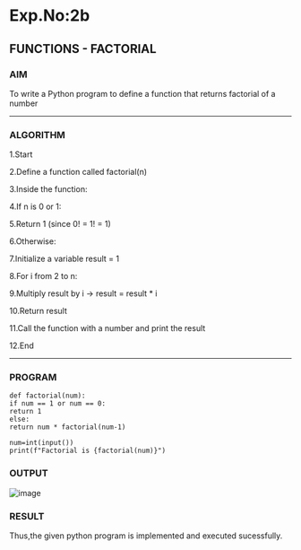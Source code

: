 # Exp.No:2b  
## FUNCTIONS - FACTORIAL

### AIM  
To write a Python program to define a function that returns factorial of a number

---

### ALGORITHM

1.Start

2.Define a function called factorial(n)

3.Inside the function:

4.If n is 0 or 1:

5.Return 1 (since 0! = 1! = 1)

6.Otherwise:

7.Initialize a variable result = 1

8.For i from 2 to n:

9.Multiply result by i → result = result * i

10.Return result

11.Call the function with a number and print the result

12.End

---

### PROGRAM
```
def factorial(num):
if num == 1 or num == 0:
return 1
else:
return num * factorial(num-1)

num=int(input())
print(f"Factorial is {factorial(num)}")

```
### OUTPUT
![image](https://github.com/user-attachments/assets/4abc81a7-a7b9-400b-8e46-6e64e3362e49)

### RESULT
Thus,the given python program is implemented and executed sucessfully.
